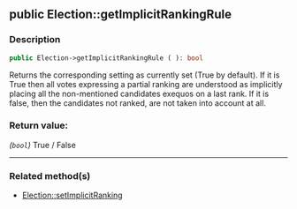 ## public Election::getImplicitRankingRule

### Description    

```php
public Election->getImplicitRankingRule ( ): bool
```

Returns the corresponding setting as currently set (True by default).
If it is True then all votes expressing a partial ranking are understood as implicitly placing all the non-mentioned candidates exequos on a last rank.
If it is false, then the candidates not ranked, are not taken into account at all.
    

### Return value:   

*(```bool```)* True / False


---------------------------------------

### Related method(s)      

* [Election::setImplicitRanking](/Docs/MethodsReferences/Election%20Class/public%20Election--setImplicitRanking.md)    
